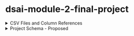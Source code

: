 # dsai-module-2-final-project

<details>

<summary>CSV Files and Column References</summary>

#### olist_customers_dataset.csv

| Column Name                   | Data Type |
|-------------------------------|-----------|
| customer_id                   | object    |
| customer_unique_id            | object    |
| customer_zip_code_prefix      | int64     |
| customer_city                 | object    |
| customer_state                | object    |

#### olist_order_items_dataset.csv

| Column Name                   | Data Type |
|-------------------------------|-----------|
| order_id                      | object    |
| order_item_id                 | int64     |
| product_id                    | object    |
| seller_id                     | object    |
| shipping_limit_date           | object    |
| price                         | float64   |
| freight_value                 | float64   |

#### olist_order_payments_dataset.csv

| Column Name                   | Data Type |
|-------------------------------|-----------|
| order_id                      | object    |
| payment_sequential            | int64     |
| payment_type                  | object    |
| payment_installments          | int64     |
| payment_value                 | float64   |

#### olist_order_reviews_dataset.csv

| Column Name                   | Data Type |
|-------------------------------|-----------|
| review_id                     | object    |
| order_id                      | object    |
| review_score                  | int64     |
| review_comment_title          | object    |
| review_comment_message        | object    |
| review_creation_date          | object    |
| review_answer_timestamp       | object    |

#### olist_orders_dataset.csv

| Column Name                   | Data Type |
|-------------------------------|-----------|
| order_id                      | object    |
| customer_id                   | object    |
| order_status                  | object    |
| order_purchase_timestamp      | object    |
| order_approved_at             | object    |
| order_delivered_carrier_date  | object    |
| order_delivered_customer_date | object    |
| order_estimated_delivery_date | object    |

#### olist_products_dataset.csv

| Column Name                   | Data Type |
|-------------------------------|-----------|
| product_id                    | object    |
| product_category_name         | object    |
| product_name_lenght           | float64   |
| product_description_lenght    | float64   |
| product_photos_qty            | float64   |
| product_weight_g              | float64   |
| product_length_cm             | float64   |
| product_height_cm             | float64   |
| product_width_cm              | float64   |

#### olist_sellers_dataset.csv

| Column Name                   | Data Type |
|-------------------------------|-----------|
| seller_id                     | object    |
| seller_zip_code_prefix        | int64     |
| seller_city                   | object    |
| seller_state                  | object    |

#### olist_geolocation_dataset.csv

| Column Name                   | Data Type |
|-------------------------------|-----------|
| geolocation_zip_code_prefix   | int64     |
| geolocation_lat               | float64   |
| geolocation_lng               | float64   |
| geolocation_city              | object    |
| geolocation_state             | object    |

#### product_category_name_translation.csv

| Column Name                   | Data Type |
|-------------------------------|-----------|
| product_category_name         | object    |
| product_category_name_english | object    |

</details>

<details>
<summary>Project Schema - Proposed</summary>

### Fact Tables

#### fact_orders

| Column Name                   | Data Type |
|-------------------------------|-----------|
| customer_id                   | object    |
| order_id                      | object    |
| payment_value                 | float64   |
| payment_type                  | object    |

#### fact_order_items

| Column Name                   | Data Type |
|-------------------------------|-----------|
| customer_id                   | object    |
| order_id                      | object    |
| order_item_id                 | int64     |
| product_id                    | object    |
| seller_id                     | object    |
| price                         | float64   |
| freight_value                 | float64   |
| order_approved_at             | object    |
| order_purchase_timestamp      | object    |
| order_delivered_customer_date | object    |
| order_estimated_delivery_date | object    |

<br>

### Dimension Tables

#### dim_customer

| Column Name                   | Data Type |
|-------------------------------|-----------|
| customer_id                   | object    |
| customer_unique_id            | object    |
| customer_zip_code_prefix      | int64     |
| customer_city                 | object    |
| customer_state                | object    |

#### dim_product

| Column Name                   | Data Type |
|-------------------------------|-----------|
| product_id                    | object    |
| product_category_name         | object    |

#### dim_seller

| Column Name                   | Data Type |
|-------------------------------|-----------|
| seller_id                     | object    |
| seller_zip_code_prefix        | int64     |
| seller_city                   | object    |
| seller_state                  | object    |

#### dim_geolocation

| Column Name                   | Data Type |
|-------------------------------|-----------|
| geolocation_zip_code_prefix   | int64     |
| geolocation_city              | object    |
| geolocation_state             | object    |

</details>